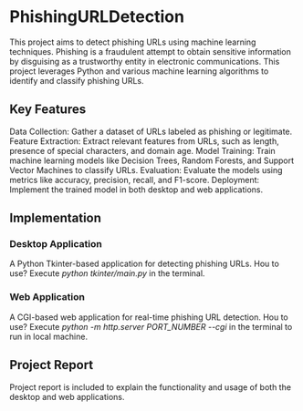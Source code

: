 # PhishingURLDetection
This project aims to detect phishing URLs using machine learning techniques. Phishing is a fraudulent attempt to obtain sensitive information by disguising as a trustworthy entity in electronic communications. This project leverages Python and various machine learning algorithms to identify and classify phishing URLs.

## Key Features
Data Collection: Gather a dataset of URLs labeled as phishing or legitimate.
Feature Extraction: Extract relevant features from URLs, such as length, presence of special characters, and domain age.
Model Training: Train machine learning models like Decision Trees, Random Forests, and Support Vector Machines to classify URLs.
Evaluation: Evaluate the models using metrics like accuracy, precision, recall, and F1-score.
Deployment: Implement the trained model in both desktop and web applications.

## Implementation
### Desktop Application
A Python Tkinter-based application for detecting phishing URLs.
Hou to use?
Execute *python tkinter/main.py* in the terminal.
### Web Application
A CGI-based web application for real-time phishing URL detection.
Hou to use?
Execute *python -m http.server PORT_NUMBER --cgi* in the terminal to run in local machine.

## Project Report
Project report is included to explain the functionality and usage of both the desktop and web applications.